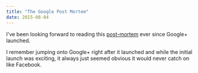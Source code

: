 ```yaml
---
title: "The Google Post Mortem"
date: 2015-08-04
---
```


I've been looking forward to reading this <a
href="http://mashable.com/2015/08/02/google-plus-history/">post-mortem</a>
ever since Google+ launched.

I remember jumping onto Google+ right after it launched and while the
initial launch was exciting, it always just seemed obvious it would
never catch on like Facebook.
